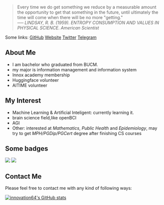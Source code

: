 
> Every time we do get something we reduce by a measurable amount the opportunity to get that something in the future, until ultimately the time will come when there will be no more "getting."  
> ── *LINDSAY, R. B. (1959). ENTROPY CONSUMPTION AND VALUES IN PHYSICAL SCIENCE. American Scientist*

Some links:
[GitHub](https://github.com/innovation64)
[Website](https://davenger.top)
[Twitter](https://twitter.com/innovation641)
[Telegram](https://t.me/Tianfeng64)

## About Me

- I am bachelor who graduated from BUCM.
- my major is information management and information system
- Innox academy membership
- Huggingface volunteer
- AITIME volunteer


## My Interest

- Machine Learning & Artificial Inteligent: currently learning it.
- brain science field,like openBCI
- AGI
- Other: interested at _Mathematics_, _Public Health_ and _Epidemiology_, may try to get _MPH/PGDip/PGCert_ degree after finishing CS courses

## Some badges

![](https://skillicons.dev/icons?i=arduino,raspberrypi,azure,github,twitter,cloudflare,linux,dotnet,cs,go,java,qt,powershell,bash,c,ts,visualstudio,idea,vscode,vim,neovim,docker,postgres,mysql,nginx,postman,redis,git,github,githubactions)
![](https://www.codewars.com/users/innovation64/badges/large)

## Contact Me

Please feel free to contact me with any kind of following ways:


[![innovation64's GitHub stats](https://github-readme-stats.vercel.app/api?username=innovation64)](https://github.com/anuraghazra/github-readme-stats)
